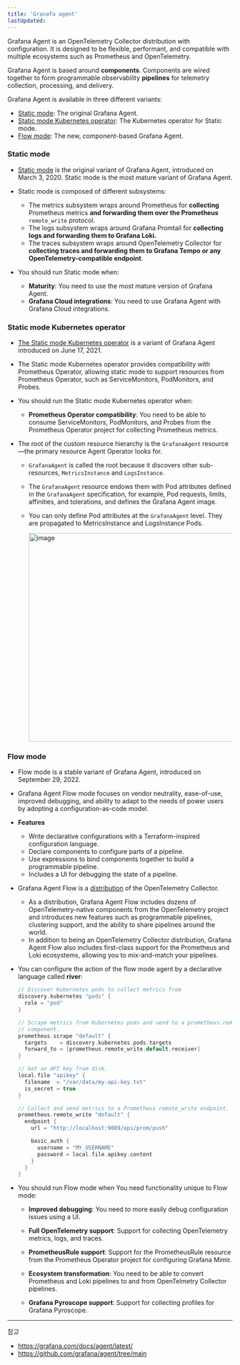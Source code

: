 ```yaml
---
title: 'Granafa agent'
lastUpdated: 
---
```


Grafana Agent is an OpenTelemetry Collector distribution with configuration. It is designed to be flexible, performant, and compatible with multiple ecosystems such as Prometheus and OpenTelemetry.

Grafana Agent is based around **components**. Components are wired together to form programmable observability **pipelines** for telemetry collection, processing, and delivery.

Grafana Agent is available in three different variants:

- [Static mode](https://grafana.com/docs/agent/latest/static/): The original Grafana Agent.
- [Static mode Kubernetes operator](https://grafana.com/docs/agent/latest/operator/): The Kubernetes operator for Static mode.
- [Flow mode](https://grafana.com/docs/agent/latest/flow/): The new, component-based Grafana Agent.

### Static mode

- [Static mode](https://grafana.com/docs/agent/latest/static/) is the original variant of Grafana Agent, introduced on March 3, 2020. Static mode is the most mature variant of Grafana Agent.

- Static mode is composed of different subsystems:
  
  - The metrics subsystem wraps around Prometheus for **collecting** Prometheus metrics **and forwarding them over the Prometheus** `remote_write` protocol.
  - The logs subsystem wraps around Grafana Promtail for **collecting logs and forwarding them to Grafana Loki.**
  - The traces subsystem wraps around OpenTelemetry Collector for **collecting traces and forwarding them to Grafana Tempo or any OpenTelemetry-compatible endpoint**.

- You should run Static mode when:
  
  - **Maturity**: You need to use the most mature version of Grafana Agent.
  - **Grafana Cloud integrations**: You need to use Grafana Agent with Grafana Cloud integrations.

### Static mode Kubernetes operator

- [The Static mode Kubernetes operator](https://grafana.com/docs/agent/latest/operator/) is a variant of Grafana Agent introduced on June 17, 2021. 

- The Static mode Kubernetes operator provides compatibility with Prometheus Operator, allowing static mode to support resources from Prometheus Operator, such as ServiceMonitors, PodMonitors, and Probes.

- You should run the Static mode Kubernetes operator when:

  - **Prometheus Operator compatibility**: You need to be able to consume ServiceMonitors, PodMonitors, and Probes from the Prometheus Operator project for collecting Prometheus metrics.

- The root of the custom resource hierarchy is the `GrafanaAgent` resource—the primary resource Agent Operator looks for. 
  
  - `GrafanaAgent` is called the root because it discovers other sub-resources, `MetricsInstance` and `LogsInstance`. 
  - The `GrafanaAgent` resource endows them with Pod attributes defined in the `GrafanaAgent` specification, for example, Pod requests, limits, affinities, and tolerations, and defines the Grafana Agent image.
  - You can only define Pod attributes at the `GrafanaAgent` level. They are propagated to MetricsInstance and LogsInstance Pods.

    <img width="467" alt="image" src="https://github.com/rlaisqls/TIL/assets/81006587/71aa31f8-c3b1-46b4-80cc-e5f8842268f6">

### Flow mode

- Flow mode is a stable variant of Grafana Agent, introduced on September 29, 2022.

- Grafana Agent Flow mode focuses on vendor neutrality, ease-of-use, improved debugging, and ability to adapt to the needs of power users by adopting a configuration-as-code model.

- **Features**
  - Write declarative configurations with a Terraform-inspired configuration language.
  - Declare components to configure parts of a pipeline.
  - Use expressions to bind components together to build a programmable pipeline.
  - Includes a UI for debugging the state of a pipeline.

- Grafana Agent Flow is a [distribution](https://opentelemetry.io/ecosystem/distributions/) of the OpenTelemetry Collector.
  - As a distribution, Grafana Agent Flow includes dozens of OpenTelemetry-native components from the OpenTelemetry project and introduces new features such as programmable pipelines, clustering support, and the ability to share pipelines around the world.
  - In addition to being an OpenTelemetry Collector distribution, Grafana Agent Flow also includes first-class support for the Prometheus and Loki ecosystems, allowing you to mix-and-match your pipelines.

- You can configure the action of the flow mode agent by a declarative language called **river**:
  
  ```c
  // Discover Kubernetes pods to collect metrics from
  discovery.kubernetes "pods" {
    role = "pod"
  }

  // Scrape metrics from Kubernetes pods and send to a prometheus.remote_write
  // component.
  prometheus.scrape "default" {
    targets    = discovery.kubernetes.pods.targets
    forward_to = [prometheus.remote_write.default.receiver]
  }

  // Get an API key from disk.
  local.file "apikey" {
    filename  = "/var/data/my-api-key.txt"
    is_secret = true
  }

  // Collect and send metrics to a Prometheus remote_write endpoint.
  prometheus.remote_write "default" {
    endpoint {
      url = "http://localhost:9009/api/prom/push"

      basic_auth {
        username = "MY_USERNAME"
        password = local.file.apikey.content
      }
    }
  }
  ```


- You should run Flow mode when You need functionality unique to Flow mode:

  - **Improved debugging**: You need to more easily debug configuration issues using a UI.

  - **Full OpenTelemetry support**: Support for collecting OpenTelemetry metrics, logs, and traces.

  - **PrometheusRule support**: Support for the PrometheusRule resource from the Prometheus Operator project for configuring Grafana Mimir.

  - **Ecosystem transformation**: You need to be able to convert Prometheus and Loki pipelines to and from OpenTelmetry Collector pipelines.

  - **Grafana Pyroscope support**: Support for collecting profiles for Grafana Pyroscope.
  
---
참고
- https://grafana.com/docs/agent/latest/
- https://github.com/grafana/agent/tree/main